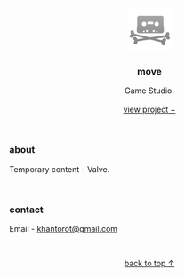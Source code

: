 <br />
<div align="center">
  <a href="#top">
    <img src="content/icons/shortcut.png" alt="logo" width="80" height="80">
  </a>

  <h3 align="center">move</h3>

  <p align="center">
    Game Studio.
    <br />
    <br />
    <a href="https://khantorot.github.io/move">view project +</a>
  </p>
</div>
<br />





### about

Temporary content - Valve.



<br />



### contact

Email - khantorot@gmail.com





<br />
<p align="center"><a href="#top">back to top ↑</a></p>